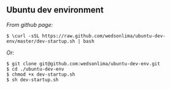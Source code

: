 ## Ubuntu dev environment

*From github page:*
```
$ \curl -sSL https://raw.github.com/wedsonlima/ubuntu-dev-env/master/dev-startup.sh | bash
```

*Or:*

```
$ git clone git@github.com:wedsonlima/ubuntu-dev-env.git
$ cd ./ubuntu-dev-env
$ chmod +x dev-startup.sh
$ sh dev-startup.sh
```

